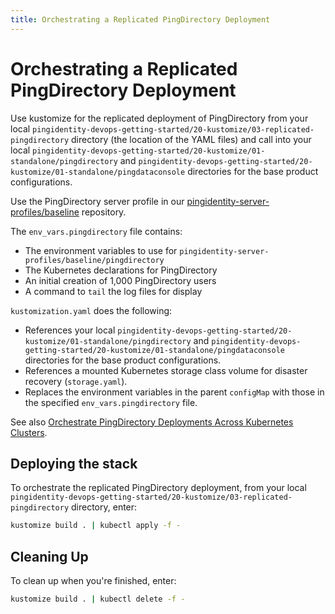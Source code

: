 ```yaml
---
title: Orchestrating a Replicated PingDirectory Deployment
---
```

# Orchestrating a Replicated PingDirectory Deployment

Use kustomize for the replicated deployment of PingDirectory from your local `pingidentity-devops-getting-started/20-kustomize/03-replicated-pingdirectory` directory (the location of the YAML files) and call into your local `pingidentity-devops-getting-started/20-kustomize/01-standalone/pingdirectory` and `pingidentity-devops-getting-started/20-kustomize/01-standalone/pingdataconsole` directories for the base product configurations.

Use the PingDirectory server profile in our [pingidentity-server-profiles/baseline](https://github.com/pingidentity/pingidentity-server-profiles/tree/master/baseline) repository.

The `env_vars.pingdirectory` file contains:

* The environment variables to use for `pingidentity-server-profiles/baseline/pingdirectory`
* The Kubernetes declarations for PingDirectory
* An initial creation of 1,000 PingDirectory users
* A command to `tail` the log files for display

`kustomization.yaml` does the following:

* References your local `pingidentity-devops-getting-started/20-kustomize/01-standalone/pingdirectory` and `pingidentity-devops-getting-started/20-kustomize/01-standalone/pingdataconsole` directories for the base product configurations.
* References a mounted Kubernetes storage class volume for disaster recovery (`storage.yaml`).
* Replaces the environment variables in the parent `configMap` with those in the specified `env_vars.pingdirectory` file.

See also [Orchestrate PingDirectory Deployments Across Kubernetes Clusters](deployK8sPD-clusters.md).

## Deploying the stack

To orchestrate the replicated PingDirectory deployment, from your local `pingidentity-devops-getting-started/20-kustomize/03-replicated-pingdirectory` directory, enter:

```sh
kustomize build . | kubectl apply -f -
```

## Cleaning Up

To clean up when you're finished, enter:

```sh
kustomize build . | kubectl delete -f -
```
